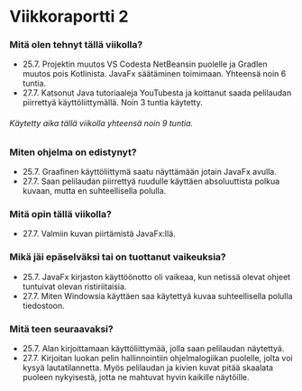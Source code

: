 # Viikkoraportti 2

### Mitä olen tehnyt tällä viikolla?

- 25.7. Projektin muutos VS Codesta NetBeansin puolelle ja Gradlen muutos pois Kotlinista. JavaFx säätäminen toimimaan. Yhteensä noin 6 tuntia.
- 27.7. Katsonut Java tutoriaaleja YouTubesta ja koittanut saada pelilaudan piirrettyä käyttöliittymällä. Noin 3 tuntia käytetty.

###### Käytetty aika tällä viikolla yhteensä noin 9 tuntia.

### Miten ohjelma on edistynyt?

- 25.7. Graafinen käyttöliittymä saatu näyttämään jotain JavaFx avulla.
- 27.7. Saan pelilaudan piirrettyä ruudulle käyttäen absoluuttista polkua kuvaan, mutta en suhteellisella polulla.

### Mitä opin tällä viikolla?

- 27.7. Valmiin kuvan piirtämistä JavaFx:llä.

### Mikä jäi epäselväksi tai on tuottanut vaikeuksia?

- 25.7. JavaFx kirjaston käyttöönotto oli vaikeaa, kun netissä olevat ohjeet tuntuivat olevan ristiriitaisia.
- 27.7. Miten Windowsia käyttäen saa käytettyä kuvaa suhteellisella polulla tiedostoon.

### Mitä teen seuraavaksi?

- 25.7. Alan kirjoittamaan käyttöliittymää, jolla saan pelilaudan näytettyä.
- 27.7. Kirjoitan luokan pelin hallinnointiin ohjelmalogiikan puolelle, jolta voi kysyä lautatilannetta. Myös pelilaudan ja kivien kuvat pitää skaalata puoleen nykyisestä, jotta ne mahtuvat hyvin kaikille näytöille.